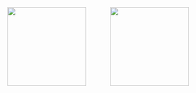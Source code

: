  <div>
  <img height="180em" src="https://github-readme-stats.vercel.app/api?username=rafaelchagas9&show_icons=true&theme=radical&include_all_commits=true&count_private=true"/>
  &nbsp &nbsp &nbsp &nbsp &nbsp &nbsp&nbsp
  <img height="180em" src="https://github-readme-stats.vercel.app/api/top-langs/?username=rafaelchagas9&layout=compact&langs_count=4&theme=radical"/>
</div>
